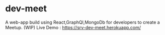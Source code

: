 # dev-meet

A web-app build using React,GraphQl,MongoDb for developers to create a Meetup.
(WIP)
Live Demo : https://srv-dev-meet.herokuapp.com/ 
